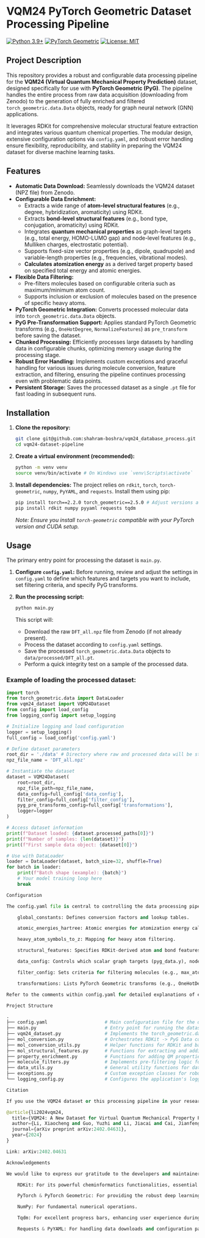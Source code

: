 # VQM24 PyTorch Geometric Dataset Processing Pipeline

[![Python 3.9+](https://img.shields.io/badge/python-3.9%2B-blue.svg)](https://www.python.org/downloads/)
[![PyTorch Geometric](https://img.shields.io/badge/PyG-2.5.0-orange)](https://pytorch-geometric.readthedocs.io/en/latest/)
[![License: MIT](https://img.shields.io/badge/License-MIT-yellow.svg)](https://opensource.org/licenses/MIT)


## Project Description

This repository provides a robust and configurable data processing pipeline for the **VQM24 (Virtual Quantum Mechanical Property Prediction)** dataset, designed specifically for use with **PyTorch Geometric (PyG)**. The pipeline handles the entire process from raw data acquisition (downloading from Zenodo) to the generation of fully enriched and filtered `torch_geometric.data.Data` objects, ready for graph neural network (GNN) applications.

It leverages RDKit for comprehensive molecular structural feature extraction and integrates various quantum chemical properties. The modular design, extensive configuration options via `config.yaml`, and robust error handling ensure flexibility, reproducibility, and stability in preparing the VQM24 dataset for diverse machine learning tasks.

## Features

* **Automatic Data Download:** Seamlessly downloads the VQM24 dataset (NPZ file) from Zenodo.
* **Configurable Data Enrichment:**
    * Extracts a wide range of **atom-level structural features** (e.g., degree, hybridization, aromaticity) using RDKit.
    * Extracts **bond-level structural features** (e.g., bond type, conjugation, aromaticity) using RDKit.
    * Integrates **quantum mechanical properties** as graph-level targets (e.g., total energy, HOMO-LUMO gap) and node-level features (e.g., Mulliken charges, electrostatic potential).
    * Supports fixed-size vector properties (e.g., dipole, quadrupole) and variable-length properties (e.g., frequencies, vibrational modes).
    * **Calculates atomization energy** as a derived target property based on specified total energy and atomic energies.
* **Flexible Data Filtering:**
    * Pre-filters molecules based on configurable criteria such as maximum/minimum atom count.
    * Supports inclusion or exclusion of molecules based on the presence of specific heavy atoms.
* **PyTorch Geometric Integration:** Converts processed molecular data into `torch_geometric.data.Data` objects.
* **PyG Pre-Transformation Support:** Applies standard PyTorch Geometric transforms (e.g., `OneHotDegree`, `NormalizeFeatures`) as `pre_transform` before saving the dataset.
* **Chunked Processing:** Efficiently processes large datasets by handling data in configurable chunks, optimizing memory usage during the processing stage.
* **Robust Error Handling:** Implements custom exceptions and graceful handling for various issues during molecule conversion, feature extraction, and filtering, ensuring the pipeline continues processing even with problematic data points.
* **Persistent Storage:** Saves the processed dataset as a single `.pt` file for fast loading in subsequent runs.

## Installation

1.  **Clone the repository:**
    ```bash
    git clone git@github.com:shahram-boshra/vqm24_database_process.git (https://github.com/shahram-boshra/vqm24_database_process.git)
    cd vqm24-dataset-pipeline
    ```

2.  **Create a virtual environment (recommended):**
    ```bash
    python -m venv venv
    source venv/bin/activate # On Windows use `venv\Scripts\activate`
    ```

3.  **Install dependencies:**
    The project relies on `rdkit`, `torch`, `torch-geometric`, `numpy`, `PyYAML`, and `requests`. Install them using pip:
    ```bash
    pip install torch==2.2.0 torch_geometric==2.5.0 # Adjust versions as needed for your CUDA/system
    pip install rdkit numpy pyyaml requests tqdm
    ```
    *Note: Ensure you install `torch-geometric` compatible with your PyTorch version and CUDA setup.*

## Usage

The primary entry point for processing the dataset is `main.py`.

1.  **Configure `config.yaml`:**
    Before running, review and adjust the settings in `config.yaml` to define which features and targets you want to include, set filtering criteria, and specify PyG transforms.

2.  **Run the processing script:**
    ```bash
    python main.py
    ```
    This script will:
    * Download the raw `DFT_all.npz` file from Zenodo (if not already present).
    * Process the dataset according to `config.yaml` settings.
    * Save the processed `torch_geometric.data.Data` objects to `data/processed/DFT_all.pt`.
    * Perform a quick integrity test on a sample of the processed data.

### Example of loading the processed dataset:

```python
import torch
from torch_geometric.data import DataLoader
from vqm24_dataset import VQM24Dataset
from config import load_config
from logging_config import setup_logging

# Initialize logging and load configuration
logger = setup_logging()
full_config = load_config('config.yaml')

# Define dataset parameters
root_dir = './data' # Directory where raw and processed data will be stored
npz_file_name = 'DFT_all.npz'

# Instantiate the dataset
dataset = VQM24Dataset(
    root=root_dir,
    npz_file_path=npz_file_name,
    data_config=full_config['data_config'],
    filter_config=full_config['filter_config'],
    pyg_pre_transforms_config=full_config['transformations'],
    logger=logger
)

# Access dataset information
print(f"Dataset loaded: {dataset.processed_paths[0]}")
print(f"Number of samples: {len(dataset)}")
print(f"First sample data object: {dataset[0]}")

# Use with DataLoader
loader = DataLoader(dataset, batch_size=32, shuffle=True)
for batch in loader:
    print(f"Batch shape (example): {batch}")
    # Your model training loop here
    break

Configuration

The config.yaml file is central to controlling the data processing pipeline. Key sections include:

    global_constants: Defines conversion factors and lookup tables.

    atomic_energies_hartree: Atomic energies for atomization energy calculation.

    heavy_atom_symbols_to_z: Mapping for heavy atom filtering.

    structural_features: Specifies RDKit-derived atom and bond features to include in pyg_data.x and pyg_data.edge_attr.

    data_config: Controls which scalar graph targets (pyg_data.y), node features, and other graph properties are extracted from the raw data. Also defines atomization energy calculation parameters.

    filter_config: Sets criteria for filtering molecules (e.g., max_atoms, heavy_atom_filter).

    transformations: Lists PyTorch Geometric transforms (e.g., OneHotDegree, NormalizeFeatures) to be applied as pre_transform.

Refer to the comments within config.yaml for detailed explanations of each parameter.

Project Structure

.
├── config.yaml                     # Main configuration file for the data pipeline
├── main.py                         # Entry point for running the dataset processing
├── vqm24_dataset.py                # Implements the torch_geometric.data.InMemoryDataset for VQM24
├── mol_conversion.py               # Orchestrates RDKit -> PyG Data conversion and enrichment
├── mol_conversion_utils.py         # Helper functions for RDKit and basic PyG Data conversion
├── mol_structural_features.py      # Functions for extracting and adding RDKit structural features
├── property_enrichment.py          # Functions for adding QM properties and calculating derived targets
├── molecule_filters.py             # Implements pre-filtering logic for molecules
├── data_utils.py                   # General utility functions for data validation and access
├── exceptions.py                   # Custom exception classes for robust error handling
└── logging_config.py               # Configures the application's logging system

Citation

If you use the VQM24 dataset or this processing pipeline in your research, please consider citing the original VQM24 paper:

@article{li2024vqm24,
  title={VQM24: A New Dataset for Virtual Quantum Mechanical Property Prediction},
  author={Li, Xiaocheng and Guo, Yuzhi and Li, Jiacai and Cai, Jianfeng and Li, Minghao and Peng, Bo and Li, Jie and Yang, Fan and Li, Guangfu and Yang, Zeyi and Li, Jianan and Shao, Bin},
  journal={arXiv preprint arXiv:2402.04631},
  year={2024}
}

Link: arXiv:2402.04631

Acknowledgements

We would like to express our gratitude to the developers and maintainers of the following open-source libraries, which are integral to this project:

    RDKit: For its powerful cheminformatics functionalities, essential for molecular representation and feature extraction.

    PyTorch & PyTorch Geometric: For providing the robust deep learning framework and graph neural network utilities.

    NumPy: For fundamental numerical operations.

    Tqdm: For excellent progress bars, enhancing user experience during data processing.

    Requests & PyYAML: For handling data downloads and configuration parsing, respectively.

